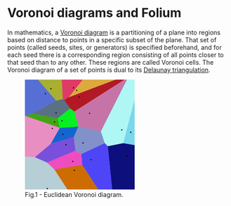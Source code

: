 # Voronoi diagrams and Folium

In mathematics, a [Voronoi diagram](https://en.wikipedia.org/wiki/Voronoi_diagram) is a partitioning of a plane into regions based on distance to points in a specific subset of the plane. That set of points (called seeds, sites, or generators) is specified beforehand, and for each seed there is a corresponding region consisting of all points closer to that seed than to any other. These regions are called Voronoi cells. The Voronoi diagram of a set of points is dual to its [Delaunay triangulation](https://en.wikipedia.org/wiki/Delaunay_triangulation).

<!DOCTYPE html>
<html>
  <head>
    <style>
    </style>
  </head>
  <body>
    <figure style="float:center;">
        <img src="/imgs/Voronoi_diagram.png" alt="Trulli" width="250" height="250">
        <figcaption>Fig.1 - Euclidean Voronoi diagram.</figcaption>
    </figure>
  </body>
</html>
